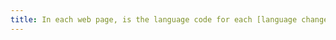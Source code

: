 ```yaml
---
title: In each web page, is the language code for each [language change](#language-change) valid and relevant?
---
```

